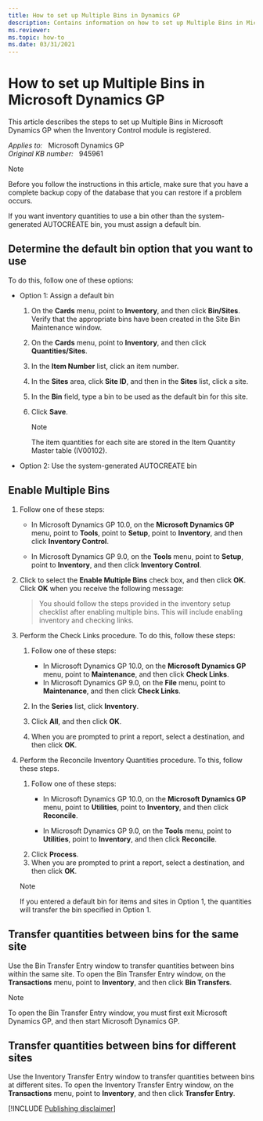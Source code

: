 ```yaml
---
title: How to set up Multiple Bins in Dynamics GP
description: Contains information on how to set up Multiple Bins in Microsoft Dynamics GP when the Inventory Control module is registered.
ms.reviewer:
ms.topic: how-to
ms.date: 03/31/2021
---
```

# How to set up Multiple Bins in Microsoft Dynamics GP

This article describes the steps to set up Multiple Bins in Microsoft Dynamics GP when the Inventory Control module is registered.

_Applies to:_ &nbsp; Microsoft Dynamics GP  
_Original KB number:_ &nbsp; 945961

> [!NOTE]
> Before you follow the instructions in this article, make sure that you have a complete backup copy of the database that you can restore if a problem occurs.

If you want inventory quantities to use a bin other than the system-generated AUTOCREATE bin, you must assign a default bin.

## Determine the default bin option that you want to use

To do this, follow one of these options:

- Option 1: Assign a default bin

    1. On the **Cards** menu, point to **Inventory**, and then click **Bin/Sites**. Verify that the appropriate bins have been created in the Site Bin Maintenance window.
    2. On the **Cards** menu, point to **Inventory**, and then click **Quantities/Sites**.
    3. In the **Item Number** list, click an item number.
    4. In the **Sites** area, click **Site ID**, and then in the **Sites** list, click a site.
    5. In the **Bin** field, type a bin to be used as the default bin for this site.
    6. Click **Save**.

        > [!NOTE]
        > The item quantities for each site are stored in the Item Quantity Master table (IV00102).

- Option 2: Use the system-generated AUTOCREATE bin

## Enable Multiple Bins

1. Follow one of these steps:

    - In Microsoft Dynamics GP 10.0, on the **Microsoft Dynamics GP** menu, point to **Tools**, point to **Setup**, point to **Inventory**, and then click **Inventory Control**.

    - In Microsoft Dynamics GP 9.0, on the **Tools** menu, point to **Setup**, point to **Inventory**, and then click **Inventory Control**.

2. Click to select the **Enable Multiple Bins** check box, and then click **OK**. Click **OK** when you receive the following message:

    > You should follow the steps provided in the inventory setup checklist after enabling multiple bins. This will include enabling inventory and checking links.

3. Perform the Check Links procedure. To do this, follow these steps:

    1. Follow one of these steps:

        - In Microsoft Dynamics GP 10.0, on the **Microsoft Dynamics GP** menu, point to **Maintenance**, and then click **Check Links**.
        - In Microsoft Dynamics GP 9.0, on the **File** menu, point to **Maintenance**, and then click **Check Links**.

    2. In the **Series** list, click **Inventory**.

    3. Click **All**, and then click **OK**.

    4. When you are prompted to print a report, select a destination, and then click **OK**.

4. Perform the Reconcile Inventory Quantities procedure. To this, follow these steps.

    1. Follow one of these steps:
        - In Microsoft Dynamics GP 10.0, on the **Microsoft Dynamics GP** menu, point to **Utilities**, point to **Inventory**, and then click **Reconcile**.

        - In Microsoft Dynamics GP 9.0, on the **Tools** menu, point to **Utilities**, point to **Inventory**, and then click **Reconcile**.
    2. Click **Process**.
    3. When you are prompted to print a report, select a destination, and then click **OK**.

    > [!NOTE]
    > If you entered a default bin for items and sites in Option 1, the quantities will transfer the bin specified in Option 1.

## Transfer quantities between bins for the same site

Use the Bin Transfer Entry window to transfer quantities between bins within the same site. To open the Bin Transfer Entry window, on the **Transactions** menu, point to **Inventory**, and then click **Bin Transfers**.

> [!NOTE]
> To open the Bin Transfer Entry window, you must first exit Microsoft Dynamics GP, and then start Microsoft Dynamics GP.

## Transfer quantities between bins for different sites

Use the Inventory Transfer Entry window to transfer quantities between bins at different sites. To open the Inventory Transfer Entry window, on the **Transactions** menu, point to **Inventory**, and then click **Transfer Entry**.

[!INCLUDE [Publishing disclaimer](../../includes/publishing-disclaimer.md)]
